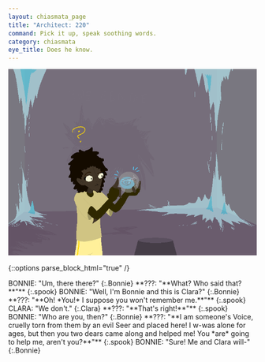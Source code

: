 ```yaml
---
layout: chiasmata_page
title: "Architect: 220"
command: Pick it up, speak soothing words.
category: chiasmata
eye_title: Does he know.
---
```


![220](/chiasmata/images/narrative/219.png)

{::options parse_block_html="true" /}
<div class="dialogue">
BONNIE: "Um, there there?" 
{:.Bonnie}
**???: "**What? Who said that?**"** 
{:.spook}
BONNIE: "Well, I'm Bonnie and this is Clara?" 
{:.Bonnie}
**???: "**Oh! *You!* I suppose you won't remember me.**"** 
{:.spook}
CLARA: "We don't." 
{:.Clara}
**???: "**That's right!**"** 
{:.spook}
BONNIE: "Who are you, then?" 
{:.Bonnie}
**???: "**I am someone's Voice, cruelly torn from them by an evil Seer and placed here! I w-was alone for ages, but then you two dears came along and helped me! You *are* going to help me, aren't you?**"** 
{:.spook}
BONNIE: "Sure! Me and Clara will-" 
{:.Bonnie}
</div>